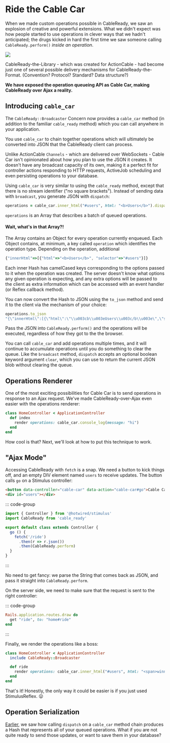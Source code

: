 # Ride the Cable Car

When we made custom operations possible in CableReady, we saw an explosion of creative and powerful extensions. What we didn't expect was how people started to use operations in clever ways that we hadn't anticipated; the drugs kicked in hard the first time we saw someone calling `CableReady.perform()` _inside an operation_.

![](/bats.jpg)

CableReady-the-Library - which was created for ActionCable - had become just one of several possible delivery mechanisms for CableReady-the-Format. \(Convention? Protocol? Standard? Data structure?\)

**We have exposed the operation queueing API as Cable Car, making CableReady over Ajax a reality.**

## Introducing `cable_car`

The `CableReady::Broadcaster` Concern now provides a `cable_car` method \(in addition to the familiar `cable_ready` method\) which you can call anywhere in your application.

You use `cable_car` to chain together operations which will ultimately be converted into JSON that the CableReady client can process.

Unlike ActionCable `Channels` - which are delivered over WebSockets - Cable Car isn't opinionated about how you plan to use the JSON it creates. It doesn't have any broadcast capacity of its own, making it a perfect fit for controller actions responding to HTTP requests, ActiveJob scheduling and even persisting operations to your database.

Using `cable_car` is very similar to using the `cable_ready` method, except that there is no stream identifier \("no square brackets"\). Instead of sending data with `broadcast`, you generate JSON with `dispatch`:

```ruby
operations = cable_car.inner_html("#users", html: "<b>Users</b>").dispatch
```

`operations` is an Array that describes a batch of queued operations.

#### Wait, what's in that Array?!

The Array contains an Object for every operation currently enqueued. Each Object contains, at minimum, a key called `operation` which identifies the operation type. Depending on the operation, additional

```javascript
{"innerHtml"=>[{"html"=>"<b>Users</b>", "selector"=>"#users"}]}
```

Each inner Hash has camelCased keys corresponding to the options passed to it when the operation was created. The server doesn't know what options any given operation is expecting, and any extra options will be passed to the client as extra information which can be accessed with an event handler \(or Reflex callback method\).

You can now convert the Hash to JSON using the `to_json` method and send it to the client via the mechanism of your choice:

```ruby
operations.to_json
"{\"innerHtml\":[{\"html\":\"\\u003cb\\u003eUsers\\u003c/b\\u003e\",\"selector\":\"#users\"}]}"
```

Pass the JSON into `CableReady.perform()` and the operations will be executed, regardless of how they got to the the browser.

You can call `cable_car` and add operations multiple times, and it will continue to accumulate operations until you do something to clear the queue. Like the `broadcast` method, `dispatch` accepts an optional boolean keyword argument `clear`, which you can use to return the current JSON blob without clearing the queue.

## Operations Renderer

One of the most exciting possibilities for Cable Car is to send operations in response to an Ajax request. We've made CableReady-over-Ajax even easier with the operations renderer:

```ruby
class HomeController < ApplicationController
  def index
    render operations: cable_car.console_log(message: "hi")
  end
end
```

How cool is that? Next, we'll look at how to put this technique to work.

## "Ajax Mode"

Accessing CableReady with `fetch` is a snap. We need a button to kick things off, and an empty DIV element named `users` to receive updates. The button calls `go` on a Stimulus controller:

```html
<button data-controller="cable-car" data-action="cable-car#go">Cable Car</button>
<div id="users"></div>
```

::: code-group
```javascript [cable_car_controller.js]
import { Controller } from '@hotwired/stimulus'
import CableReady from 'cable_ready'

export default class extends Controller {
  go () {
    fetch('/ride')
      .then(r => r.json())
      .then(CableReady.perform)
  }
}
```
:::

No need to get fancy: we parse the String that comes back as JSON, and pass it straight into `CableReady.perform`.

On the server side, we need to make sure that the request is sent to the right controller:

::: code-group
```ruby [config/routes.rb]
Rails.application.routes.draw do
  get "ride", to: "home#ride"
end
```
:::

Finally, we render the operations like a boss:

```ruby
class HomeController < ApplicationController
  include CableReady::Broadcaster

  def ride
    render operations: cable_car.inner_html("#users", html: "<span>winning</span>")
  end
end
```

That's it! Honestly, the only way it could be easier is if you just used StimulusReflex. 😛

## Operation Serialization

[Earlier](cable-car.md#wait-what-s-in-that-array), we saw how calling `dispatch` on a `cable_car` method chain produces a Hash that represents all of your queued operations. What if you are not quite ready to send those updates, or want to save them in your database?
